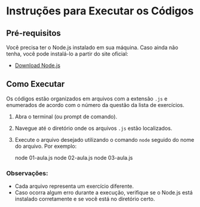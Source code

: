 # Instruções para Executar os Códigos

## Pré-requisitos

Você precisa ter o Node.js instalado em sua máquina. Caso ainda não tenha, você pode instalá-lo a partir do site oficial:

- [Download Node.js](https://nodejs.org/)

## Como Executar

Os códigos estão organizados em arquivos com a extensão `.js` e enumerados de acordo com o número da questão da lista de exercícios.

1. Abra o terminal (ou prompt de comando).
2. Navegue até o diretório onde os arquivos `.js` estão localizados.
3. Execute o arquivo desejado utilizando o comando `node` seguido do nome do arquivo. Por exemplo:

    node 01-aula.js
    node 02-aula.js
    node 03-aula.js


### Observações:

- Cada arquivo representa um exercício diferente. 
- Caso ocorra algum erro durante a execução, verifique se o Node.js está instalado corretamente e se você está no diretório certo.
